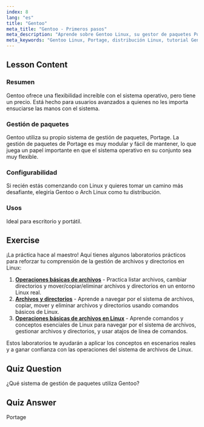 ```yaml
---
index: 8
lang: "es"
title: "Gentoo"
meta_title: "Gentoo - Primeros pasos"
meta_description: "Aprende sobre Gentoo Linux, su gestor de paquetes Portage y su alta configurabilidad. Descubre si esta distribución flexible es adecuada para tu viaje avanzado en Linux."
meta_keywords: "Gentoo Linux, Portage, distribución Linux, tutorial Gentoo, Linux para principiantes, guía Linux, configurabilidad Gentoo"
---
```


## Lesson Content

### Resumen

Gentoo ofrece una flexibilidad increíble con el sistema operativo, pero tiene un precio. Está hecho para usuarios avanzados a quienes no les importa ensuciarse las manos con el sistema.

### Gestión de paquetes

Gentoo utiliza su propio sistema de gestión de paquetes, Portage. La gestión de paquetes de Portage es muy modular y fácil de mantener, lo que juega un papel importante en que el sistema operativo en su conjunto sea muy flexible.

### Configurabilidad

Si recién estás comenzando con Linux y quieres tomar un camino más desafiante, elegiría Gentoo o Arch Linux como tu distribución.

### Usos

Ideal para escritorio y portátil.

## Exercise

¡La práctica hace al maestro! Aquí tienes algunos laboratorios prácticos para reforzar tu comprensión de la gestión de archivos y directorios en Linux:

1. **[Operaciones básicas de archivos](https://labex.io/es/labs/linux-basic-files-operations-270248)** - Practica listar archivos, cambiar directorios y mover/copiar/eliminar archivos y directorios en un entorno Linux real.
2. **[Archivos y directorios](https://labex.io/es/labs/linux-files-and-directories-270246)** - Aprende a navegar por el sistema de archivos, copiar, mover y eliminar archivos y directorios usando comandos básicos de Linux.
3. **[Operaciones básicas de archivos en Linux](https://labex.io/es/labs/linux-basic-file-operations-in-linux-18001)** - Aprende comandos y conceptos esenciales de Linux para navegar por el sistema de archivos, gestionar archivos y directorios, y usar atajos de línea de comandos.

Estos laboratorios te ayudarán a aplicar los conceptos en escenarios reales y a ganar confianza con las operaciones del sistema de archivos de Linux.

## Quiz Question

¿Qué sistema de gestión de paquetes utiliza Gentoo?

## Quiz Answer

Portage
